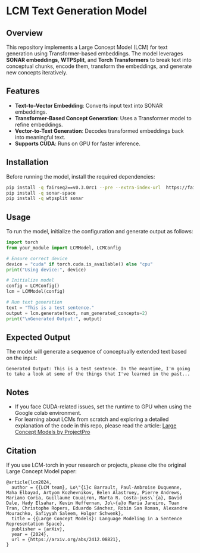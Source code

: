 # LCM Text Generation Model

## Overview
This repository implements a Large Concept Model (LCM) for text generation using Transformer-based embeddings. The model leverages **SONAR embeddings**, **WTPSplit**, and **Torch Transformers** to break text into conceptual chunks, encode them, transform the embeddings, and generate new concepts iteratively.

## Features
- **Text-to-Vector Embedding**: Converts input text into SONAR embeddings.
- **Transformer-Based Concept Generation**: Uses a Transformer model to refine embeddings.
- **Vector-to-Text Generation**: Decodes transformed embeddings back into meaningful text.
- **Supports CUDA**: Runs on GPU for faster inference.

## Installation
Before running the model, install the required dependencies:

```sh
pip install -q fairseq2==v0.3.0rc1 --pre --extra-index-url  https://fair.pkg.atmeta.com/fairseq2/whl/rc/pt2.5.1/cu124 --upgrade
pip install -q sonar-space
pip install -q wtpsplit sonar
```

## Usage
To run the model, initialize the configuration and generate output as follows:

```python
import torch
from your_module import LCMModel, LCMConfig

# Ensure correct device
device = "cuda" if torch.cuda.is_available() else "cpu"
print("Using device:", device)

# Initialize model
config = LCMConfig()
lcm = LCMModel(config)

# Run text generation
text = "This is a test sentence."
output = lcm.generate(text, num_generated_concepts=2)
print("\nGenerated Output:", output)
```

## Expected Output
The model will generate a sequence of conceptually extended text based on the input:

```
Generated Output: This is a test sentence. In the meantime, I'm going to take a look at some of the things that I've learned in the past...
```

## Notes
- If you face CUDA-related issues, set the runtime to GPU when using the Google colab environment.
- For learning about LCMs from scratch and exploring a detailed explanation of the code in this repo, please read the article: [Large Concept Models by ProjectPro](https://www.projectpro.io/article/large-concept-models/1114)

## Citation
If you use LCM-torch in your research or projects, please cite the original Large Concept Model paper:
```
@article{lcm2024,
  author = {{LCM team}, Lo\"{i}c Barrault, Paul-Ambroise Duquenne, Maha Elbayad, Artyom Kozhevnikov, Belen Alastruey, Pierre Andrews, Mariano Coria, Guillaume Couairon, Marta R. Costa-juss\`{a}, David Dale, Hady Elsahar, Kevin Heffernan, Jo\~{a}o Maria Janeiro, Tuan Tran, Christophe Ropers, Eduardo Sánchez, Robin San Roman, Alexandre Mourachko, Safiyyah Saleem, Holger Schwenk},
  title = {{Large Concept Models}: Language Modeling in a Sentence Representation Space},
  publisher = {arXiv},
  year = {2024},
  url = {https://arxiv.org/abs/2412.08821},
}
```
